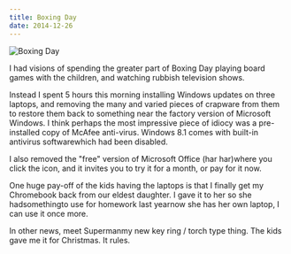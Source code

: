 ```yaml
---
title: Boxing Day
date: 2014-12-26
---
```


![Boxing Day](https://source.unsplash.com/d34DtRp1bqo/1600x900)

I had visions of spending the greater part of Boxing Day playing board games with the children, and watching rubbish television shows.

Instead I spent 5 hours this morning installing Windows updates on three laptops, and removing the many and varied pieces of crapware from them to restore them back to something near the factory version of Microsoft Windows. I think perhaps the most impressive piece of idiocy was a pre-installed copy of McAfee anti-virus. Windows 8.1 comes with built-in antivirus softwarewhich had been disabled.

I also removed the "free" version of Microsoft Office (har har)where you click the icon, and it invites you to try it for a month, or pay for it now.

One huge pay-off of the kids having the laptops is that I finally get my Chromebook back from our eldest daughter. I gave it to her so she hadsomethingto use for homework last yearnow she has her own laptop, I can use it once more.

In other news, meet Supermanmy new key ring / torch type thing. The kids gave me it for Christmas. It rules.